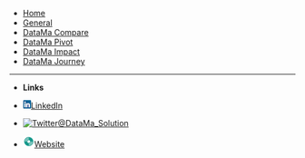 <!-- * <center> <img src="images/Datala-Logo.png" alt="logo" /> <center> -->
* [Home](README.md)
* [General](general/general.md)
* [DataMa Compare](compare/general_introduction.md)
* [DataMa Pivot](pivot/pivot.md)
* [DataMa Impact](impact/impact.md)
* [DataMa Journey](journey/journey.md)

--------

* **Links**

* [![LinkedIn](images/logo-linkedin.png)LinkedIn](https://www.linkedin.com/company/11195323)
* [![Twitter](https://icongram.jgog.in/simple/twitter.svg?colored&size=16)@DataMa_Solution](https://twitter.com/DataMa_Solution)
* [![logo_datama](images/cropped-Datala-Logo.png)Website](https://datama.fr)
